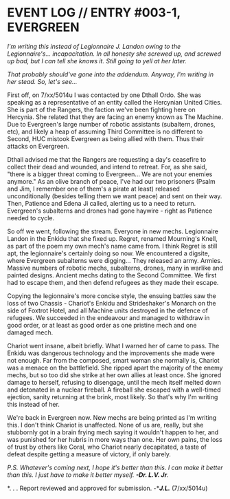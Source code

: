 # EVENT LOG // ENTRY #003-1, EVERGREEN

*I'm writing this instead of Legionnaire J. Landon owing to the Legionnaire's... incapacitation.*
*In all honesty she screwed up, and screwed up bad, but I can tell she knows it.*
*Still going to yell at her later.*

*That probably should've gone into the addendum. Anyway, I'm writing in her stead. So, let's see...*

First off, on 7/xx/5014u I was contacted by one Dthall Ordo. She was speaking as a representative of an entity called the Hercynian United Cities. She is part of the Rangers, the faction we've been fighting here on Hercynia. She related that they are facing an enemy known as The Machine. Due to Evergreen's large number of robotic assistants (subaltern, drones, etc), and likely a heap of assuming Third Committee is no different to Second, HUC mistook Evergreen as being allied with them. Thus their attacks on Evergreen. 

Dthall advised me that the Rangers are requesting a day's ceasefire to collect their dead and wounded, and intend to retreat. For, as she said, "there is a bigger threat coming to Evergreen... We are not your enemies anymore." As an olive branch of peace, I've had our two prisoners (Psalm and Jim, I remember one of them's a pirate at least) released unconditionally (besides telling them we want peace) and sent on their way. Then, Patience and Edena Ji called, alerting us to a need to return. Evergreen's subalterns and drones had gone haywire - right as Patience needed to cycle. 

So off we went, following the stream. Everyone in new mechs. Legionnaire Landon in the Enkidu that she fixed up. Regret, renamed Mourning's Knell, as part of the poem my own mech's name came from. I think Regret is still apt, the legionnaire's certainly doing so now. We encountered a digsite, where Evergreen subalterns were digging... They released an army. Armies. Massive numbers of robotic mechs, subalterns, drones, many in warlike and painted designs. Ancient mechs dating to the Second Committee. We first had to escape them, and then defend refugees as they made their escape.

Copying the legionnaire's more concise style, the ensuing battles saw the loss of two Chassis - Chariot's Enkidu and Strideshaker's Monarch on the side of Foxtrot Hotel, and all Machine units destroyed in the defence of refugees. We succeeded in the endeavour and managed to withdraw in good order, or at least as good order as one pristine mech and one damaged mech. 

Chariot went insane, albeit briefly. What I warned her of came to pass. The Enkidu was dangerous technology and the improvements she made were not enough. Far from the composed, smart woman she normally is, Chariot was a menace on the battlefield. She ripped apart the majority of the enemy mechs, but so too did she strike at her own allies at least once. She ignored damage to herself, refusing to disengage, until the mech itself melted down and detonated in a nuclear fireball. A fireball she escaped with a well-timed ejection, sanity returning at the brink, most likely. So that's why I'm writing this instead of her.

We're back in Evergreen now. New mechs are being printed as I'm writing this. I don't think Chariot is unaffected. None of us are, really, but she stubbornly got in a brain frying mech saying it wouldn't happen to her, and was punished for her hubris in more ways than one. Her own pains, the loss of trust by others like Coral, who Chariot nearly decapitated, a taste of defeat despite getting a measure of victory, if only barely. 

*P.S. Whatever's coming next, I hope it's better than this.
I can make it better than this.
I just have to make it better myself. **-Dr. L.V. Jr**.*

*. . . Report reviewed and approved for submission. -****J.L.*** (7/xx/5014u)
